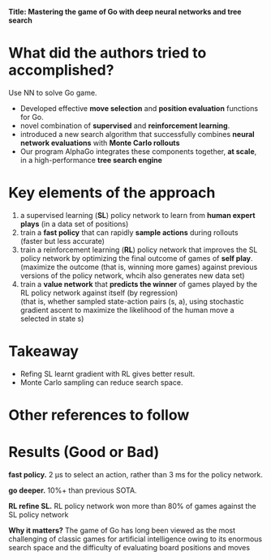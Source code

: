 **Title: Mastering the game of Go with deep neural networks and tree search**

# What did the authors tried to accomplished?

Use NN to solve Go game.  
- Developed effective **move selection** and **position evaluation** functions for Go.
- novel combination of **supervised** and **reinforcement learning**.
- introduced a new search algorithm that successfully combines **neural network evaluations** with **Monte Carlo rollouts**
- Our program AlphaGo integrates these components together, **at scale**, in a high-performance **tree search engine**
  
# Key elements of the approach

1. a supervised learning (**SL**) policy network to learn from **human expert plays** (in a data set of positions)
2. train a **fast policy** that can rapidly **sample actions** during rollouts   
(faster but less accurate)
3. train a reinforcement learning (**RL**) policy network that improves the SL policy network by optimizing the final outcome of games of **self play**.   
(maximize the outcome (that is, winning more games) against previous versions of the policy network, whcih also generates new data set)
4. train a **value network** that **predicts the winner** of games played by the RL policy network against itself (by regression)  
(that is, whether sampled state-action pairs (s, a), using stochastic gradient ascent to maximize the likelihood of the human move a selected in state s)

# Takeaway

- Refing SL learnt gradient with RL gives better result.   
- Monte Carlo sampling can reduce search space.

# Other references to follow

# Results (Good or Bad)

**fast policy.** 2 μs to select an action, rather than 3 ms for the policy network.

**go deeper.** 10%+ than previous SOTA.

**RL refine SL.** RL policy network won more than 80% of games against the SL policy network

**Why it matters?** The game of Go has long been viewed as the most challenging of classic games for artificial intelligence owing to its enormous search space and the difficulty of evaluating board positions and moves